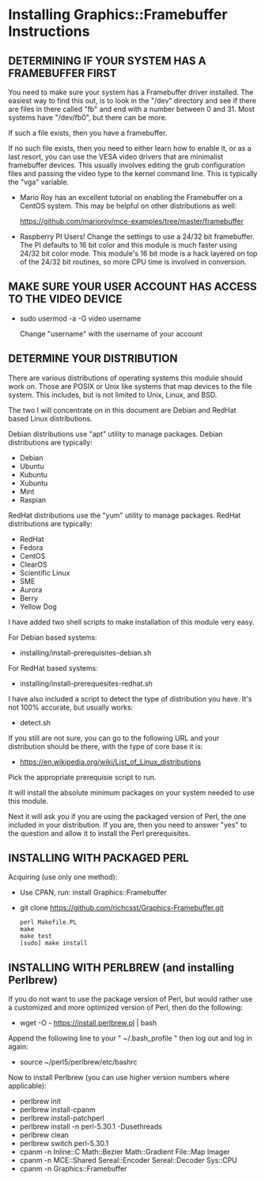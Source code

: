 # Installing Graphics::Framebuffer Instructions

## DETERMINING IF YOUR SYSTEM HAS A FRAMEBUFFER FIRST

  You need to make sure your system has a Framebuffer driver installed.  The
  easiest way to find this out, is to look in the "/dev" directory and see if
  there are files in there called "fb" and end with a number between 0 and 31.
  Most systems have "/dev/fb0", but there can be more.

  If such a file exists, then you have a framebuffer.

  If no such file exists, then you need to either learn how to enable it, or
  as a last resort, you can use the VESA video drivers that are minimalist
  framebuffer devices.  This usually involves editing the grub configuration
  files and passing the video type to the kernel command line.  This is
  typically the "vga" variable.

  * Mario Roy has an excellent tutorial on enabling the Framebuffer on a
     CentOS system.  This may be helpful on other distributions as well:

     https://github.com/marioroy/mce-examples/tree/master/framebuffer

  * Raspberry PI Users!  Change the settings to use a 24/32 bit framebuffer.
     The PI defaults to 16 bit color and this module is much faster using
	 24/32 bit color mode.  This module's 16 bit mode is a hack layered on
	 top of the 24/32 bit routines, so more CPU time is involved in
	 conversion.

## MAKE SURE YOUR USER ACCOUNT HAS ACCESS TO THE VIDEO DEVICE

  *  sudo usermod -a -G video username

     Change "username" with the username of your account

## DETERMINE YOUR DISTRIBUTION

  There are various distributions of operating systems this module should work
  on.  Those are POSIX or Unix like systems that map devices to the file
  system.  This includes, but is not limited to Unix, Linux, and BSD.

  The two I will concentrate on in this document are Debian and RedHat based
  Linux distributions.

  Debian distributions use "apt" utility to manage packages.  Debian
  distributions are typically:

*  Debian
*  Ubuntu
*  Kubuntu
*  Xubuntu
*  Mint
*  Raspian

  RedHat distributions use the "yum" utility to manage packages.  RedHat
  distributions are typically:

*  RedHat
*  Fedora
*  CentOS
*  ClearOS
*  Scientific Linux
*  SME
*  Aurora
*  Berry
*  Yellow Dog

  I have added two shell scripts to make installation of this module very easy.

  For Debian based systems:

*  installing/install-prerequisites-debian.sh

  For RedHat based systems:

*  installing/install-prerequesites-redhat.sh

  I have also included a script to detect the type of distribution you have.
  It's not 100% accurate, but usually works:

*  detect.sh

  If you still are not sure, you can go to the following URL and your
  distribution should be there, with the type of core base it is:

*  https://en.wikipedia.org/wiki/List_of_Linux_distributions

  Pick the appropriate prerequisie script to run.

  It will install the absolute minimum packages on your system needed to use
  this module.

  Next it will ask you if you are using the packaged version of Perl, the one
  included in your distribution.  If you are, then you need to answer "yes"
  to the question and allow it to install the Perl prerequisites.

## INSTALLING WITH PACKAGED PERL

  Acquiring (use only one method):
  
*  Use CPAN, run:  install Graphics::Framebuffer
*  git clone https://github.com/richcsst/Graphics-Framebuffer.git

       perl Makefile.PL
       make
       make test
       [sudo] make install

## INSTALLING WITH PERLBREW (and installing Perlbrew)

  If you do not want to use the package version of Perl, but would rather use
  a customized and more optimized version of Perl, then do the following:

*  wget -O - https://install.perlbrew.pl | bash

  Append the following line to your " ~/.bash_profile " then log out and log in
  again:

*  source ~/perl5/perlbrew/etc/bashrc

  Now to install Perlbrew (you can use higher version numbers where applicable):

*  perlbrew init
*  perlbrew install-cpanm
*  perlbrew install-patchperl
*  perlbrew install -n perl-5.30.1 -Dusethreads
*  perlbrew clean
*  perlbrew switch perl-5.30.1
*  cpanm -n Inline::C Math::Bezier Math::Gradient File::Map Imager
*  cpanm -n MCE::Shared Sereal::Encoder Sereal::Decoder Sys::CPU
*  cpanm -n Graphics::Framebuffer
